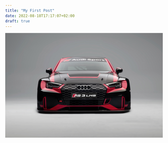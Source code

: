 ```yaml
---
title: "My First Post"
date: 2022-08-18T17:17:07+02:00
draft: true
---
```


![No funciona](/images/picture.jpg)